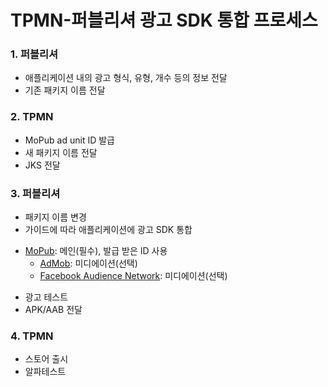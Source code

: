 # TPMN-퍼블리셔 광고 SDK 통합 프로세스

### 1. 퍼블리셔
- 애플리케이션 내의 광고 형식, 유형, 개수 등의 정보 전달
- 기존 패키지 이름 전달

### 2. TPMN
- MoPub ad unit ID 발급
- 새 패키지 이름 전달
- JKS 전달

### 3. 퍼블리셔
- 패키지 이름 변경
- 가이드에 따라 애플리케이션에 광고 SDK 통합
+  [MoPub](https://github.com/tpmn/mopub-android-tpmn-guide/tree/master/mopub): 메인(필수), 발급 받은 ID 사용
    + [AdMob](https://github.com/tpmn/mopub-android-tpmn-guide/tree/master/admob): 미디에이션(선택)
    + [Facebook Audience Network](https://github.com/tpmn/mopub-android-tpmn-guide/tree/master/facebookaudiencenetwork): 미디에이션(선택)
- 광고 테스트
- APK/AAB 전달

### 4. TPMN
- 스토어 출시
- 알파테스트
